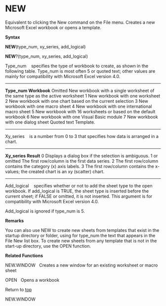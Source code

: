 NEW
===

Equivalent to clicking the New command on the File menu. Creates a new
Microsoft Excel workbook or opens a template.

**Syntax**

**NEW**(type\_num, xy\_series, add\_logical)

**NEW**?(type\_num, xy\_series, add\_logical)

Type\_num    specifies the type of workbook to create, as shown in the
following table. Type\_num is most often 5 or quoted text; other values
are mainly for compatibility with Microsoft Excel version 4.0.

  --------------- -------------------------------------------------------------------------------
  **Type\_num**   **Workbook**
  Omitted         New workbook with a single worksheet of the same type as the active worksheet
  1               New workbook with one worksheet
  2               New workbook with one chart based on the current selection
  3               New workbook with one macro sheet
  4               New workbook with one international macro sheet
  5               New workbook with 16 worksheets or based on the default workbook
  6               New workbook with one Visual Basic module
  7               New workbook with one dialog sheet
  Quoted text     Template.
  --------------- -------------------------------------------------------------------------------

Xy\_series    is a number from 0 to 3 that specifies how data is
arranged in a chart.

  ---------------- -----------------------------------------------------------------------------------------
  **Xy\_series**   **Result**
  0                Displays a dialog box if the selection is ambiguous.
  1 or omitted     The first row/column is the first data series.
  2                The first row/column contains the category (x) axis labels.
  3                The first row/column contains the x-values; the created chart is an xy (scatter) chart.
  ---------------- -----------------------------------------------------------------------------------------

Add\_logical    specifies whether or not to add the sheet type to the
open workbook. If add\_logical is TRUE, the sheet type is inserted
before the current sheet; if FALSE or omitted, it is not inserted. This
argument is for compatibility with Microsoft Excel version 4.0.

Add\_logical is ignored if type\_num is 5.

**Remarks**

You can also use NEW to create new sheets from templates that exist in
the startup directory or folder, using for type\_num the text that
appears in the File New list box. To create new sheets from any template
that is not in the start-up directory, use the OPEN function.

**Related Functions**

NEW.WINDOW   Creates a new window for an existing worksheet or macro
sheet

OPEN   Opens a workbook

Return to [top](#H)

NEW.WINDOW
